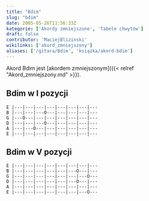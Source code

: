 ```yaml
---
title: "Bdim"
slug: "bdim"
date: 2005-05-26T11:56:33Z
kategorie: ['Akordy zmniejszone', 'Tabele chwytów']
draft: false
contributor: 'MaciejBlizinski'
wikilinks: ['akord_zmniejszony']
aliases: ['/gitara/Bdim', 'książka/akord-bdim']
---
```

Akord Bdim jest [akordem zmniejszonym]({{< relref "Akord_zmniejszony.md" >}}).

## Bdim w I pozycji

    E |---|---|---|---|---|---|---|---
    B |---|---|---O---|---|---|---|---
    G |---O---|---|---|---|---|---|---
    D |---|---|---O---|---|---|---|---
    A |---|---O---|---|---|---|---|---
    E |---|---|---|---|---|---|---|---

## Bdim w V pozycji

    E |---|---|---|---|---|---|---|---
    B |---|---|---|---|---|---O---|---
    G |---|---|---|---|---|---|---O---
    D |---|---|---|---|---|---O---|---
    A |---|---|---|---|---|---|---|---
    E |---|---|---|---|---|---|---O---


